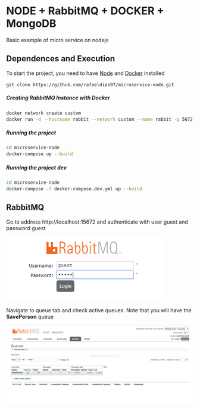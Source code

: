 # NODE + RabbitMQ + DOCKER + MongoDB

Basic example of micro service on nodejs

## Dependences and Execution
To start the project, you need to have [Node](https://nodejs.org/en/download/) and [Docker](https://hub.docker.com/editions/community/docker-ce-desktop-windows) installed

```git
git clone https://github.com/rafaeldias97/microservice-node.git
```


##### Creating RabbitMQ Instance with Docker
```bash
docker network create custom
docker run -d --hostname rabbit --network custom --name rabbit -p 5672:5672 -p 15672:15672 rabbitmq:3-management
```
##### Running the project
```bash
cd microservice-node
docker-compose up --build
```
##### Running the project dev
```bash
cd microservice-node
docker-compose -f docker-compose.dev.yml up --build
```
## RabbitMQ

Go to address http://localhost:15672 and authenticate with user guest and password guest

[![](https://raw.githubusercontent.com/rafaeldias97/microservice-node/master/docs/RabbitLogin.PNG)](https://raw.githubusercontent.com/rafaeldias97/microservice-node/master/docs/RabbitLogin.PNG)


Navigate to queue tab and check active queues. Note that you will have the **SavePerson** queue

[![](https://raw.githubusercontent.com/rafaeldias97/microservice-node/master/docs/RabbitQueues.PNG)](http://https://raw.githubusercontent.com/rafaeldias97/microservice-node/master/docs/RabbitQueues.PNG)